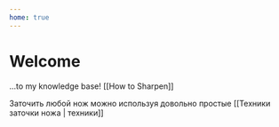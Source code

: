 ```yaml
---
home: true
---
```


# Welcome 
...to my knowledge base! [[How to Sharpen]] 

Заточить любой нож можно используя довольно простые [[Техники заточки ножа | техники]]
